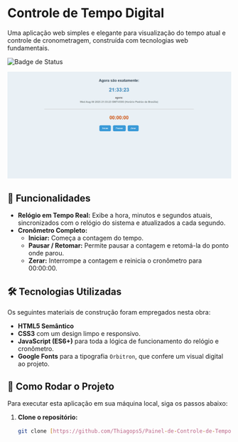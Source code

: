 # Controle de Tempo Digital

Uma aplicação web simples e elegante para visualização do tempo atual e controle de cronometragem, construída com tecnologias web fundamentais.

![Badge de Status]([https://web-21052025.vercel.app/])


<a href="demonstração.mp4" title="Clique para ver o vídeo">
  <img src="capa-video.png" alt="Demonstração do Projeto Fusca" style="max-width:100%;">
</a>

## :wrench: Funcionalidades

* **Relógio em Tempo Real:** Exibe a hora, minutos e segundos atuais, sincronizados com o relógio do sistema e atualizados a cada segundo.
* **Cronômetro Completo:**
    * **Iniciar:** Começa a contagem do tempo.
    * **Pausar / Retomar:** Permite pausar a contagem e retomá-la do ponto onde parou.
    * **Zerar:** Interrompe a contagem e reinicia o cronômetro para 00:00:00.

## :hammer_and_wrench: Tecnologias Utilizadas

Os seguintes materiais de construção foram empregados nesta obra:
* **HTML5 Semântico**
* **CSS3** com um design limpo e responsivo.
* **JavaScript (ES6+)** para toda a lógica de funcionamento do relógio e cronômetro.
* **Google Fonts** para a tipografia `Orbitron`, que confere um visual digital ao projeto.

## :construction_worker: Como Rodar o Projeto

Para executar esta aplicação em sua máquina local, siga os passos abaixo:

1. **Clone o repositório:**
   ```bash
   git clone [https://github.com/Thiagops5/Painel-de-Controle-de-Tempo.git](https://github.com/Thiagops5/Painel-de-Controle-de-Tempo.git)

